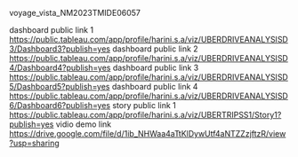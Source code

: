  voyage_vista_NM2023TMIDE06057


dashboard public link 1 https://public.tableau.com/app/profile/harini.s.a/viz/UBERDRIVEANALYSISD3/Dashboard3?publish=yes
dashboard public link 2 https://public.tableau.com/app/profile/harini.s.a/viz/UBERDRIVEANALYSISD4/Dashboard4?publish=yes
dashboard public link 3 https://public.tableau.com/app/profile/harini.s.a/viz/UBERDRIVEANALYSISD5/Dashboard5?publish=yes
dashboard public link 4 https://public.tableau.com/app/profile/harini.s.a/viz/UBERDRIVEANALYSISD6/Dashboard6?publish=yes
story public link 1 https://public.tableau.com/app/profile/harini.s.a/viz/UBERTRIPSS1/Story1?publish=yes
vidio demo link https://drive.google.com/file/d/1ib_NHWaa4aTtKlDywUtf4aNTZZzjftzR/view?usp=sharing
